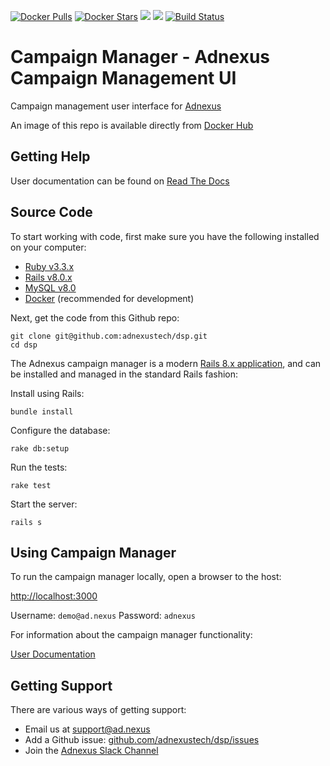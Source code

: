 
[![Docker Pulls](https://img.shields.io/docker/pulls/adnexus/dsp.svg)](https://hub.docker.com/r/adnexus/dsp/)
[![Docker Stars](https://img.shields.io/docker/stars/adnexus/dsp.svg)](https://hub.docker.com/r/adnexus/dsp/)
[![](https://images.microbadger.com/badges/version/adnexus/dsp.svg)](https://microbadger.com/images/adnexus/dsp "Get your own version badge on microbadger.com")
[![](https://images.microbadger.com/badges/image/adnexus/dsp.svg)](https://microbadger.com/images/adnexus/dsp "Get your own image badge on microbadger.com")
[![Build Status](https://travis-ci.org/adnexus/dsp.svg?branch=master)](https://travis-ci.org/adnexus/dsp)

Campaign Manager - Adnexus Campaign Management UI
==================================================

Campaign management user interface for [Adnexus](http://ad.nexus/)

An image of this repo is available directly from [Docker Hub](https://hub.docker.com/r/adnexus/dsp/)


Getting Help
------------

User documentation can be found on [Read The Docs](https://adnexus.readthedocs.io)


Source Code
-----------

To start working with code, first make sure you have the following installed on your computer:

* [Ruby v3.3.x](https://www.ruby-lang.org/en/downloads/releases/)
* [Rails v8.0.x](https://guides.rubyonrails.org/)
* [MySQL v8.0](https://www.mysql.com/)
* [Docker](https://www.docker.com/) (recommended for development)

Next, get the code from this Github repo:

```
git clone git@github.com:adnexustech/dsp.git
cd dsp
```

The Adnexus campaign manager is a modern [Rails 8.x application](https://guides.rubyonrails.org/), and can be installed and managed in the standard Rails fashion:

Install using Rails:

```
bundle install
```

Configure the database:

```
rake db:setup
```

Run the tests:

```
rake test
```

Start the server:

```
rails s
```

Using Campaign Manager
----------------------

To run the campaign manager locally, open a browser to the host:

[http://localhost:3000](http://localhost:3000)

Username: `demo@ad.nexus`
Password: `adnexus`

For information about the campaign manager functionality:

[User Documentation](https://adnexus.readthedocs.io)

Getting Support
---------------

There are various ways of getting support:

* Email us at [support@ad.nexus](mailto://support@ad.nexus)
* Add a Github issue:  [github.com/adnexustech/dsp/issues](https://github.com/adnexustech/dsp/issues)
* Join the [Adnexus Slack Channel](https://join.slack.com/t/adnexus/shared_invite/enQtNjYxNzc3NTQwMzIwLTlkNWYyMzY0NzA3MTNmMjc2M2I0NzkxYjE0NGIwYTljMjQ2YzAwYTBmMTJhNWM0ZDc0NTljNTA3NzFjNzZlNDI)
